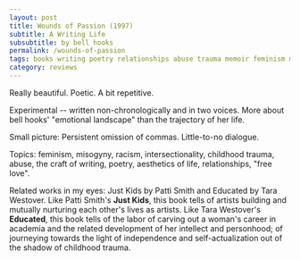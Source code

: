 ```yaml
---
layout: post
title: Wounds of Passion (1997)
subtitle: A Writing Life
subsubtitle: by bell hooks
permalink: /wounds-of-passion
tags: books writing poetry relationships abuse trauma memoir feminism misogyny racism
category: reviews
---
```


Really beautiful.
Poetic.
A bit repetitive.
<!--more-->
Experimental -- written non-chronologically and in two voices.
More about bell hooks' "emotional landscape" than the trajectory of her life.

Small picture: Persistent omission of commas.
Little-to-no dialogue.

Topics: feminism, misogyny, racism, intersectionality, childhood trauma, abuse, the craft of writing, poetry, aesthetics of life, relationships, "free love".

Related works in my eyes: Just Kids by Patti Smith and Educated by Tara Westover.
Like Patti Smith's __Just Kids__, this book tells of artists building and mutually nurturing each other's lives as artists.
Like Tara Westover's __Educated__, this book tells of the labor of carving out a woman's career in academia and the related development of her intellect and personhood; of journeying towards the light of independence and self-actualization out of the shadow of childhood trauma.